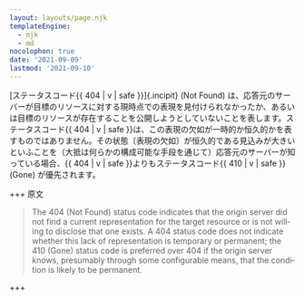 ```yaml
---
layout: layouts/page.njk
templateEngine:
  - njk
  - md
nocolophon: true
date: '2021-09-09'
lastmod: '2021-09-10'
---
```

<div class="blockquote-like">

  [ステータスコード{{ 404 | v | safe }}]{.incipit} (Not Found) は、応答元のサーバーが目標のリソースに対する現時点での表現を見付けられなかったか、あるいは目標のリソースが存在することを公開しようとしていないことを表します。ステータスコード{{ 404 | v | safe }}は、この表現の欠如が一時的か恒久的かを表すものではありません。その状態〔表現の欠如〕が恒久的である見込みが大きいといふことを（大抵は何らかの構成可能な手段を通じて）応答元のサーバーが知っている場合、{{ 404 | v | safe }}よりもステータスコード{{ 410 | v | safe }} (Gone) が優先されます。

</div>

+++ 原文
<blockquote cite="https://datatracker.ietf.org/doc/html/rfc9110" lang="en">

  The 404 (Not Found) status code indicates that the origin server did not find a current representation for the target resource or is not willing to disclose that one exists. A 404 status code does not indicate whether this lack of representation is temporary or permanent; the 410 (Gone) status code is preferred over 404 if the origin server knows, presumably through some configurable means, that the condition is likely to be permanent.

</blockquote>
+++
